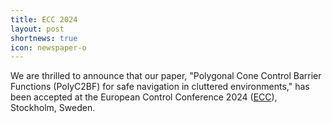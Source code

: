 ```yaml
---
title: ECC 2024 
layout: post
shortnews: true
icon: newspaper-o
---
```


We are thrilled to announce that our paper, "Polygonal Cone Control Barrier Functions (PolyC2BF) for safe navigation in cluttered environments," has been accepted at the European Control Conference 2024 ([ECC](https://ecc24.euca-ecc.org/)), Stockholm, Sweden.